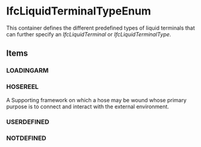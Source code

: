 # IfcLiquidTerminalTypeEnum

This container defines the different predefined types of liquid terminals that can further specify an _IfcLiquidTerminal_ or _IfcLiquidTerminalType_.

## Items

### LOADINGARM


### HOSEREEL
A Supporting framework on which a hose may be wound whose primary purpose is to connect and interact with the external environment.

### USERDEFINED


### NOTDEFINED

